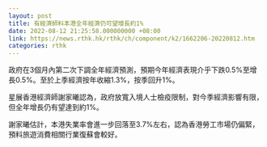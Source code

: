 ```yaml
---
layout: post
title: 有經濟師料本港全年經濟仍可望增長約1%
date: 2022-08-12 21:25:58.000000000 +08:00
link: https://news.rthk.hk/rthk/ch/component/k2/1662206-20220812.htm
categories: rthk
---
```


政府在3個月內第二次下調全年經濟預測，預期今年經濟表現介乎下跌0.5%至增長0.5%。至於上季經濟按年收縮1.3%，按季回升1%。

星展香港經濟師謝家曦認為，政府放寬入境人士檢疫限制，對今季經濟影響有限，但全年增長仍有望達到約1%。

謝家曦估計，本港失業率會進一步回落至3.7%左右，認為香港勞工市場仍偏緊，預料旅遊消費相關行業復蘇會較好。
